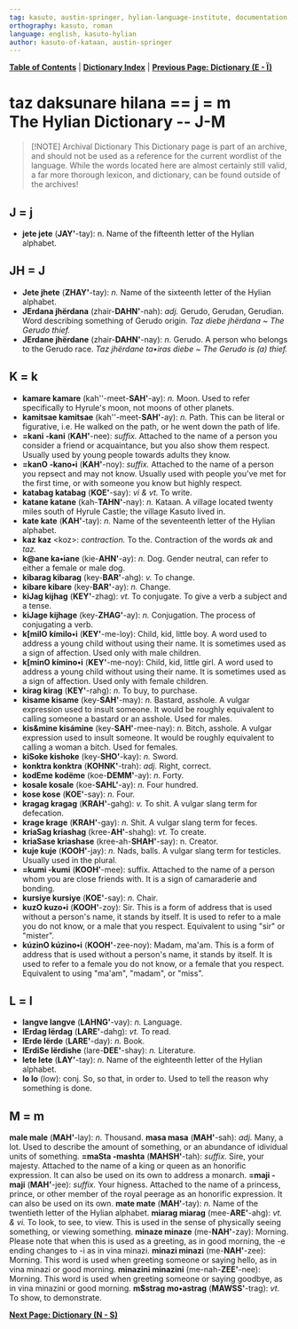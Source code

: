 ```yaml
---
tag: kasuto, austin-springer, hylian-language-institute, documentation, archive, dictionary
orthography: kasuto, roman
language: english, kasuto-hylian
author: kasuto-of-kataan, austin-springer
---
```

**[Table of Contents](archival/kasuto_hli/00-toc)** | **[Dictionary Index](archival/kasuto_hli/10-daksunare)** | **[Previous Page: Dictionary (E - Ï)](archival/kasuto_hli/10.2-daksunare-e-ï)**

# <span class="hylian_kas">taz daksunare hilana == j = m</span><br>The Hylian Dictionary -- J-M


> [!NOTE] Archival Dictionary
> This Dictionary page is part of an archive, and should not be used as a reference for the current wordlist of the language. While the words located here are almost certainly still valid, a far more thorough lexicon, and dictionary, can be found outside of the archives!

## J <span class="hylian_kas">= j</span>

+ **<span class="hylian_kas">jete</span> jete** (**JAY'**-tay): n. Name of the fifteenth letter of the Hylian alphabet.

## JH <span class="hylian_kas">= J</span>

+ **<span class="hylian_kas">Jete</span> jhete** (**ZHAY'**-tay): _n._ Name of the sixteenth letter of the Hylian alphabet.
+ **<span class="hylian_kas">JErdana</span> jhërdana** (zhair-**DAHN'**-nah): _adj._ Gerudo, Gerudan, Gerudian. Word describing something of Gerudo origin. _Taz diebe jhërdana ~ The Gerudo thief._
+ **<span class="hylian_kas">JErdane</span> jhërdane** (zhair-**DAHN'**-nay): _n._ Gerudo. A person who belongs to the Gerudo race. _Taz jhërdane ta•iras diebe ~ The Gerudo is (a) thief._

## K <span class="hylian_kas">= k</span>

+ **<span class="hylian_kas">kamare</span> kamare** (kah''-meet-**SAH'**-ay): _n._ Moon. Used to refer specifically to Hyrule's moon, not moons of other planets.
+ **<span class="hylian_kas">kamitsae</span> kamitsae** (kah''-meet-**SAH'**-ay): _n._ Path. This can be literal or figurative, i.e. He walked on the path, or he went down the path of life.
+ **<span class="hylian_kas">=kani</span> -kani** (**KAH'**-nee): _suffix._  Attached to the name of a person you consider a friend or acquaintance, but you also show them respect. Usually used by young people towards adults they know.
+ **<span class="hylian_kas">=kanO</span> -kano•i** (**KAH'**-noy): _suffix._  Attached to the name of a person you repsect and may not know. Usually used with people you've met for the first time, or with someone you know but highly respect.
+ **<span class="hylian_kas">katabag</span> katabag** (**KOE'**-say): _vi & vt._ To write.
+ **<span class="hylian_kas">katane</span> katane** (kah-**TAHN'**-nay): _n._ Kataan. A village located twenty miles south of Hyrule Castle; the village Kasuto lived in.
+ **<span class="hylian_kas">kate</span> kate** (**KAH'**-tay): _n._ Name of the seventeenth letter of the Hylian alphabet.
+ **<span class="hylian_kas">kaz</span> kaz** \<koz\>: _contraction._ To the. Contraction of the words _ak_ and _taz._
+ **<span class="hylian_kas">k@ane</span> ka•iane** (kie-**AHN'**-ay): _n._ Dog. Gender neutral, can refer to either a female or male dog.
+ **<span class="hylian_kas">kibarag</span> kibarag** (key-**BAR'**-ahg): _v._ To change.
+ **<span class="hylian_kas">kibare</span> kibare** (key-**BAR'**-ay): _n._ Change.
+ **<span class="hylian_kas">kiJag</span> kijhag** (**KEY'**-zhag): _vt._ To conjugate. To give a verb a subject and a tense.
+ **<span class="hylian_kas">kiJage</span> kijhage** (key-**ZHAG'**-ay): _n._ Conjugation. The process of conjugating a verb.
+ **<span class="hylian_kas">k[milO</span> kímilo•i** (**KEY'**-me-loy):  Child, kid, little boy. A word used to address a young child without using their name. It is sometimes used as a sign of affection. Used only with male children.
+ **<span class="hylian_kas">k[minO</span> kímino•i** (**KEY'**-me-noy):  Child, kid, little girl. A word used to address a young child without using their name. It is sometimes used as a sign of affection. Used only with female children.
+ **<span class="hylian_kas">kirag</span> kirag** (**KEY'**-rahg): _n._ To buy, to purchase.
+ **<span class="hylian_kas">kisame</span> kisame** (key-**SAH'**-may): _n._ Bastard, asshole. A vulgar expression used to insult someone. It would be roughly equivalent to calling someone a bastard or an asshole. Used for males.
+ **<span class="hylian_kas">kis&amp;mine</span> kisámine** (key-**SAH'**-mee-nay): _n._ Bitch, asshole. A vulgar expression used to insult someone. It would be roughly equivalent to calling a woman a bitch. Used for females.
+ **<span class="hylian_kas">kiSoke</span> kishoke** (key-**SHO'**-kay): _n._ Sword.
+ **<span class="hylian_kas">konktra</span> konktra** (**KOHNK'**-trah): _adj._ Right, correct.
+ **<span class="hylian_kas">kodEme</span> kodëme** (koe-**DEMM'**-ay): _n._ Forty.
+ **<span class="hylian_kas">kosale</span> kosale** (koe-**SAHL'**-ay): _n._ Four hundred.
+ **<span class="hylian_kas">kose</span> kose** (**KOE'**-say): _n._ Four.
+ **<span class="hylian_kas">kragag</span> kragag** (**KRAH'**-gahg): _v._ To shit. A vulgar slang term for defecation.
+ **<span class="hylian_kas">krage</span> krage** (**KRAH'**-gay): _n._ Shit. A vulgar slang term for feces.
+ **<span class="hylian_kas">kriaSag</span> kriashag** (kree-**AH'**-shahg): _vt._ To create.
+ **<span class="hylian_kas">kriaSase</span> kriashase** (kree-ah-**SHAH'**-say): n. Creator.
+ **<span class="hylian_kas">kuje</span> kuje** (**KOOH'**-jay): _n._ Nads, balls. A vulgar slang term for testicles. Usually used in the plural.
+ **<span class="hylian_kas">=kumi</span> -kumi** (**KOOH'**-mee): suffix.  Attached to the name of a person whom you are close friends with. It is a sign of camaraderie and bonding.
+ **<span class="hylian_kas">kursiye</span> kursiye** (**KOE'**-say): _n._ Chair.
+ **<span class="hylian_kas">kuzO</span> kuzo•i** (**KOOH'**-zoy): Sir. This is a form of address that is used without a person's name, it stands by itself. It is used to refer to a male you do not know, or a male that you respect. Equivalent to using "sir" or "mister".
+ **<span class="hylian_kas">kúzinO</span> kúzino•i** (**KOOH'**-zee-noy): Madam, ma'am. This is a form of address that is used without a person's name, it stands by itself. It is used to refer to a female you do not know, or a female that you respect. Equivalent to using "ma'am", "madam", or "miss". 

## L <span class="hylian_kas">= l</span>

+ **<span class="hylian_kas">langve</span> langve** (**LAHNG'**-vay): _n._ Language.
+ **<span class="hylian_kas">lErdag</span> lërdag** (**LARE'**-dahg): _vt._ To read.
+ **<span class="hylian_kas">lErde</span> lërde** (**LARE'**-day): _n._ Book.
+ **<span class="hylian_kas">lErdiSe</span> lërdishe** (lare-**DEE'**-shay): _n._ Literature.
+ **<span class="hylian_kas">lete</span> lete** (**LAY'**-tay): _n._ Name of the eighteenth letter of the Hylian alphabet.
+ **<span class="hylian_kas">lo</span> lo** (low): conj. So, so that, in order to. Used to tell the reason why something is done.

## M <span class="hylian_kas">= m</span>
**<span class="hylian_kas">male</span> male** (**MAH'**-lay): _n._ Thousand.
**<span class="hylian_kas">masa</span> masa** (**MAH'**-sah): _adj._ Many, a lot. Used to describe the amount of something, or an abundance of idividual units of something.
**<span class="hylian_kas">=maSta</span> -mashta** (**MAHSH'**-tah): _suffix._ Sire, your majesty. Attached to the name of a king or queen as an honorific expression. It can also be used on its own to address a monarch.
**<span class="hylian_kas">=maji</span> -maji** (**MAH'**-jee): _suffix._ Your higness. Attached to the name of a princess, prince, or other member of the royal peerage as an honorific expression. It can also be used on its own.
**<span class="hylian_kas">mate</span> mate** (**MAH'**-tay): _n._ Name of the twentieth letter of the Hylian alphabet.
**<span class="hylian_kas">miarag</span> miarag** (mee-**ARE'**-ahg): _vt. & vi._ To look, to see, to view. This is used in the sense of physically seeing something, or viewing something.
**<span class="hylian_kas">minaze</span> minaze** (me-**NAH'**-zay): Morning. Please note that when this is used as a greeting, as in good morning, the -e ending changes to -i as in vina minazi.
**<span class="hylian_kas">minazi</span> minazi** (me-**NAH'**-zee): Morning. This word is used when greeting someone or saying hello, as in vina minazi or good morning.
**<span class="hylian_kas">minazini</span> minazini** (me-nah-**ZEE'**-nee): Morning. This word is used when greeting someone or saying goodbye, as in vina minazini or good morning.
**<span class="hylian_kas">m$strag</span> mo•astrag** (**MAWSS'**-trag): _vt._ To show, to demonstrate. 

**[Next Page: Dictionary (N - S)](archival/kasuto_hli/10.4-daksunare-n-s)**
